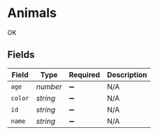 # Animals

OK


## Fields

| Field              | Type               | Required           | Description        |
| ------------------ | ------------------ | ------------------ | ------------------ |
| `age`              | *number*           | :heavy_minus_sign: | N/A                |
| `color`            | *string*           | :heavy_minus_sign: | N/A                |
| `id`               | *string*           | :heavy_minus_sign: | N/A                |
| `name`             | *string*           | :heavy_minus_sign: | N/A                |